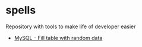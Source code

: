 # spells
Repository with tools to make life of developer easier

* [MySQL - Fill table with random data](/spells/src/mysql-random-seeder.md)

